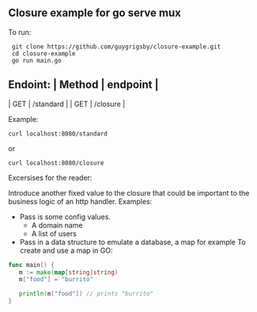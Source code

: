 ## Closure example for go serve mux

To run:
```
 git clone https://github.com/guygrigsby/closure-example.git
 cd closure-example
 go run main.go
```

Endoint:
| Method | endpoint |
--------
| GET | /standard |
| GET | /closure |

Example:
```
curl localhost:8080/standard
```
or
```
curl localhost:8080/closure
```

Excersises for the reader:

Introduce another fixed value to the closure that could be important to the business logic of an http handler.
Examples:
 - Pass is some config values.
   - A domain name
   - A list of users
 - Pass in a data structure to emulate a database, a map for example
 To create and use a map in GO:

 ```go
 func main() {
	m := make(map[string]string)
	m["food"] = "burrito"

	println(m["food"]) // prints "burrito"
}
 ```
